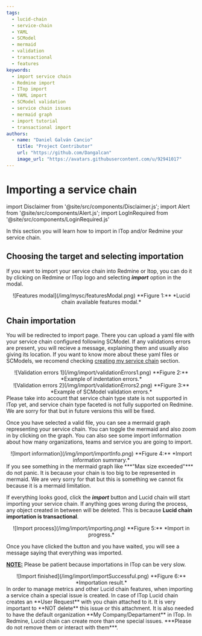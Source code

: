 ```yaml
---
tags:
  - lucid-chain
  - service-chain
  - YAML
  - SCModel
  - mermaid
  - validation
  - transactional
  - features
keywords:
  - import service chain
  - Redmine import
  - ITop import
  - YAML import
  - SCModel validation
  - service chain issues
  - mermaid graph
  - import tutorial
  - transactional import
authors: 
  - name: "Daniel Galván Cancio"
    title: "Project Contributor"
    url: "https://github.com/Dangalcan"
    image_url: "https://avatars.githubusercontent.com/u/92941017"
---
```


# Importing a service chain

import Disclaimer from '@site/src/components/Disclaimer.js';
import Alert from '@site/src/components/Alert.js';
import LogInRequired from '@site/src/components/LoginRequired.js'

<LogInRequired/>

In this section you will learn how to import in ITop and/or Redmine your service chain.

## Choosing the target and selecting importation

If you want to import your service chain into Redmine or Itop, you can do it by clicking on Redmine or ITop logo and selecting ***import*** option in the modal.

<div align="center">
![Features modal](/img/mysc/featuresModal.png)  
**Figure 1:** *Lucid chain available features modal.*
</div>

## Chain importation

You will be redirected to import page. There you can upload a yaml file with your service chain configured following SCModel. If any validations errors are present, you will recieve a message, explaining them and usually also giving its location. If you want to know more about these yaml files or SCModels, we recomend checking [creating my service chain](../Creating%20my%20service%20chain/Creating%20my%20service%20chain.md) section.

<div align="center">
![Validation errors 1](/img/import/validationErrors1.png)  
**Figure 2:** *Example of indentation errors.*
</div>

<div align="center">
![Validation errors 2](/img/import/validationErrors2.png)  
**Figure 3:** *Example of SCModel validation errors.*
</div>

<Alert>
Please take into account that service chain type state is not supported in ITop yet, and service chain type faceted is not fully supported on Redmine. We are sorry for that but in future versions this will be fixed.
</Alert>

Once you have selected a valid file, you can see a mermaid graph representing your service chain. You can toggle the mermaid and also zoom in by clicking on the graph. You can also see some import imformation about how many organizations, teams and service you are going to import.

<div align="center">
![Import information](/img/import/importInfo.png)  
**Figure 4:** *Import information summary.*
</div>

<Alert>
If you see something in the mermaid graph like ***"Max size exceeded"*** do not panic. It is because your chain is too big to be represented in mermaid. We are very sorry for that but this is something we cannot fix because it is a mermaid limitation.
</Alert>

If everything looks good, click the ***import*** button and Lucid chain will start importing your service chain. If anything goes wrong during the process, any object created in between will be deleted. This is because **Lucid chain importation is transactional**.

<div align="center">
![Import process](/img/import/importing.png)  
**Figure 5:** *Import in progress.*
</div>

Once you have clicked the button and you have waited, you will see a message saying that everything was imported.

<u>**NOTE:**</u> Please be patient because importations in ITop can be very slow.

<div align="center">
![Import finished](/img/import/importSuccessful.png)  
**Figure 6:** *Importation result.*
</div>

<Disclaimer>
In order to manage metrics and other Lucid chain features, when importing a service chain a special issue is created. In case of ITop Lucid chain creates an **User Request** with you chain attached to it. It is very important to **NOT delete** this issue or this attachment. It is also needed to have the default organization **My Company/Departament** in ITop. In Redmine, Lucid chain can create more than one special issues. ***Please do not remove them or interact with them***.
</Disclaimer>
